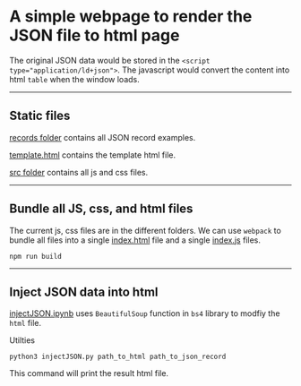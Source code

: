 # A simple webpage to render the JSON file to html page

The original JSON data would be stored in the `<script type="application/ld+json">`. The javascript would convert the content into html `table` when the window loads.

<hr/>

## Static files

[records folder](./records/) contains all JSON record examples.

[template.html](./template.html) contains the template html file.

[src folder](./src) contains all js and css files.

<hr />

## Bundle all JS, css, and html files
The current js, css files are in the different folders. We can use `webpack` to bundle all files into a single [index.html](./build/index.html) file and a single [index.js](./build/index.js) files.
```
npm run build
```

<hr/>

## Inject JSON data into html
[injectJSON.ipynb](injectJSON.ipynb) uses `BeautifulSoup` function in `bs4` library to modfiy the `html` file.

Utilties
```
python3 injectJSON.py path_to_html path_to_json_record
```
This command will print the result html file.
